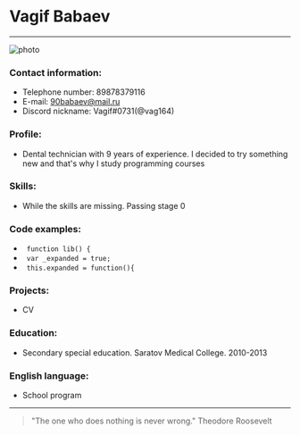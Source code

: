 # Vagif Babaev
----
![photo](![IMG-20190907-WA0001](https://user-images.githubusercontent.com/106556472/172069096-0e53cf42-0966-405b-964a-6f3247d57efc.jpeg)
)

### Contact information:
* Telephone number: 89878379116
* E-mail: 90babaev@mail.ru
* Discord nickname: Vagif#0731(@vag164)
### Profile:
* Dental technician with 9 years of experience. I decided to try something new and that's why I study programming courses
### Skills:
* While the skills are missing. Passing stage 0
### Code examples:
* ` function lib() {`
* ` var _expanded = true;`
* ` this.expanded = function(){`
### Projects:
* CV
### Education: 
* Secondary special education. Saratov Medical College. 2010-2013
### English language:
* School program
----
>"The one who does nothing is never wrong." Theodore Roosevelt
